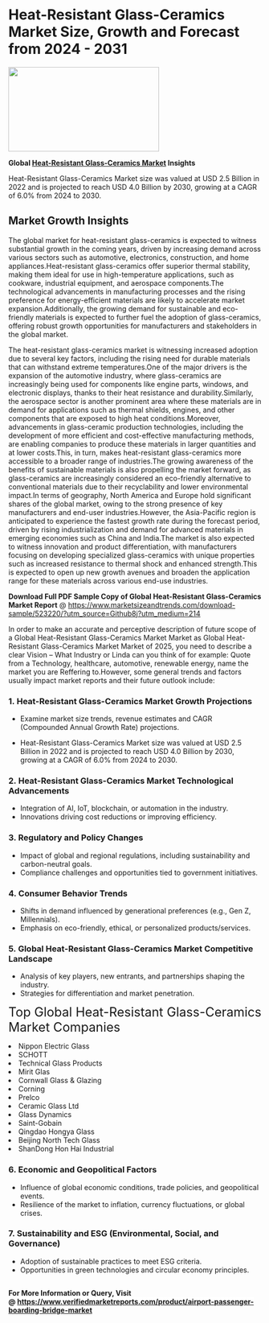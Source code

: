 <H1>Heat-Resistant Glass-Ceramics Market Size, Growth and Forecast from 2024 - 2031</H1><img class="aligncenter size-medium wp-image-584254" src="https://thirdeyenews.in/wp-content/uploads/2024/09/Global-Market-Research-300x168.jpeg" alt="" width="300" height="168" /><p><strong>Global&nbsp;<a href="https://www.marketsizeandtrends.com/download-sample/523220/?utm_source=Github8j?utm_medium=214">Heat-Resistant Glass-Ceramics Market</a> Insights</strong></p><p>Heat-Resistant Glass-Ceramics Market size was valued at USD 2.5 Billion in 2022 and is projected to reach USD 4.0 Billion by 2030, growing at a CAGR of 6.0% from 2024 to 2030.</p><p><h2>Market Growth Insights</h2> <p>The global market for heat-resistant glass-ceramics is expected to witness substantial growth in the coming years, driven by increasing demand across various sectors such as automotive, electronics, construction, and home appliances.Heat-resistant glass-ceramics offer superior thermal stability, making them ideal for use in high-temperature applications, such as cookware, industrial equipment, and aerospace components.The technological advancements in manufacturing processes and the rising preference for energy-efficient materials are likely to accelerate market expansion.Additionally, the growing demand for sustainable and eco-friendly materials is expected to further fuel the adoption of glass-ceramics, offering robust growth opportunities for manufacturers and stakeholders in the global market.</p> <p>The heat-resistant glass-ceramics market is witnessing increased adoption due to several key factors, including the rising need for durable materials that can withstand extreme temperatures.One of the major drivers is the expansion of the automotive industry, where glass-ceramics are increasingly being used for components like engine parts, windows, and electronic displays, thanks to their heat resistance and durability.Similarly, the aerospace sector is another prominent area where these materials are in demand for applications such as thermal shields, engines, and other components that are exposed to high heat conditions.Moreover, advancements in glass-ceramic production technologies, including the development of more efficient and cost-effective manufacturing methods, are enabling companies to produce these materials in larger quantities and at lower costs.This, in turn, makes heat-resistant glass-ceramics more accessible to a broader range of industries.The growing awareness of the benefits of sustainable materials is also propelling the market forward, as glass-ceramics are increasingly considered an eco-friendly alternative to conventional materials due to their recyclability and lower environmental impact.In terms of geography, North America and Europe hold significant shares of the global market, owing to the strong presence of key manufacturers and end-user industries.However, the Asia-Pacific region is anticipated to experience the fastest growth rate during the forecast period, driven by rising industrialization and demand for advanced materials in emerging economies such as China and India.The market is also expected to witness innovation and product differentiation, with manufacturers focusing on developing specialized glass-ceramics with unique properties such as increased resistance to thermal shock and enhanced strength.This is expected to open up new growth avenues and broaden the application range for these materials across various end-use industries.<p><span class=""><strong>Download Full PDF Sample Copy of Global Heat-Resistant Glass-Ceramics Market Report</strong> @ <a href="https://www.marketsizeandtrends.com/download-sample/523220/?utm_source=Github8j?utm_medium=214" target="_blank">https://www.marketsizeandtrends.com/download-sample/523220/?utm_source=Github8j?utm_medium=214</a></span></p><p>In order to make an accurate and perceptive description of future scope of a Global&nbsp;Heat-Resistant Glass-Ceramics Market Market as Global&nbsp;Heat-Resistant Glass-Ceramics Market Market of 2025, you need to describe a clear Vision &ndash; What Industry or Linda can you think of for example: Quote from a Technology, healthcare, automotive, renewable energy, name the market you are Reffering to.However, some general trends and factors usually impact market reports and their future outlook include:</p><h3>1.&nbsp;<strong>Heat-Resistant Glass-Ceramics Market Growth Projections</strong></h3><ul><li>Examine market size trends, revenue estimates and CAGR (Compounded Annual Growth Rate) projections.</li><li><p>Heat-Resistant Glass-Ceramics Market size was valued at USD 2.5 Billion in 2022 and is projected to reach USD 4.0 Billion by 2030, growing at a CAGR of 6.0% from 2024 to 2030.</p></li></ul><h3>2.&nbsp;<strong>Heat-Resistant Glass-Ceramics Market Technological Advancements</strong></h3><ul><li>Integration of AI, IoT, blockchain, or automation in the industry.</li><li>Innovations driving cost reductions or improving efficiency.</li></ul><h3>3.&nbsp;<strong>Regulatory and Policy Changes</strong></h3><ul><li>Impact of global and regional regulations, including sustainability and carbon-neutral goals.</li><li>Compliance challenges and opportunities tied to government initiatives.</li></ul><h3>4.&nbsp;<strong>Consumer Behavior Trends</strong></h3><ul><li>Shifts in demand influenced by generational preferences (e.g., Gen Z, Millennials).</li><li>Emphasis on eco-friendly, ethical, or personalized products/services.</li></ul><h3>5.&nbsp;<strong>Global Heat-Resistant Glass-Ceramics Market Competitive Landscape</strong></h3><ul><li>Analysis of key players, new entrants, and partnerships shaping the industry.</li><li>Strategies for differentiation and market penetration.</li></ul><p data-pm-slice="1 1 []"><span style="color: inherit; font-family: inherit; font-size: 25px;">Top Global Heat-Resistant Glass-Ceramics Market Companies</span></p><div class="" data-test-id=""><p><li>Nippon Electric Glass</li><li> SCHOTT</li><li> Technical Glass Products</li><li> Mirit Glas</li><li> Cornwall Glass & Glazing</li><li> Corning</li><li> Prelco</li><li> Ceramic Glass Ltd</li><li> Glass Dynamics</li><li> Saint-Gobain</li><li> Qingdao Hongya Glass</li><li> Beijing North Tech Glass</li><li> ShanDong Hon Hai Industrial</li></p></div><h3>6.&nbsp;<strong>Economic and Geopolitical Factors</strong></h3><ul><li>Influence of global economic conditions, trade policies, and geopolitical events.</li><li>Resilience of the market to inflation, currency fluctuations, or global crises.</li></ul><h3>7.&nbsp;<strong>Sustainability and ESG (Environmental, Social, and Governance)</strong></h3><ul><li>Adoption of sustainable practices to meet ESG criteria.</li><li>Opportunities in green technologies and circular economy principles.</li></ul><h2><strong style="font-size: 14px;">For More Information or Query, Visit @&nbsp;</strong><a style="background-color: #ffffff; font-size: 14px;" href="https://www.marketsizeandtrends.com/report/heat-resistant-glass-ceramics-market/" target="_blank">https://www.verifiedmarketreports.com/product/airport-passenger-boarding-bridge-market</a></h2>